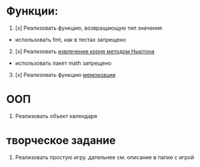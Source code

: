# Функции:

  1. [x] Реализовать функцию, возвращающую тип значения
  * использовать fmt, как в тестах запрещено
  2. [x] Реализовать [извлечение корня методом Ньютона](https://ru.wikipedia.org/wiki/Алгоритм_нахождения_корня_n-ной_степени)
  * использовать пакет math запрещено
  3. [x] Реализовать функцию [мемоизации](https://ru.wikipedia.org/wiki/Мемоизация)

# ООП

1. Реализовать объект календаря

# творческое задание

1. Реализовать простую игру. дательнее см. описание в папке с игрой
